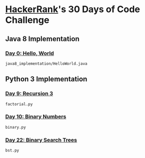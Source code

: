 # [HackerRank](https://www.hackerrank.com/)'s 30 Days of Code Challenge

## Java 8 Implementation
### [Day 0: Hello, World](https://www.hackerrank.com/challenges/30-hello-world/problem)
```
java8_implementation/HelloWorld.java
```

## Python 3 Implementation
### [Day 9: Recursion 3](https://www.hackerrank.com/challenges/30-recursion/problem)
```
factorial.py
```

### [Day 10: Binary Numbers](https://www.hackerrank.com/challenges/30-binary-numbers/problem)
```
binary.py
```

### [Day 22: Binary Search Trees](https://www.hackerrank.com/challenges/30-binary-search-trees/problem)
```
bst.py
```